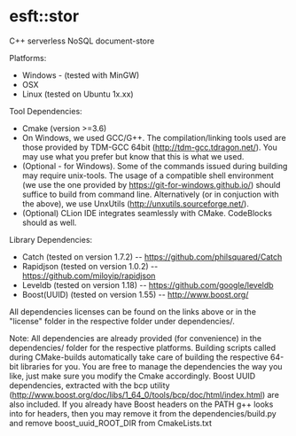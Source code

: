 # esft::stor
C++ serverless NoSQL document-store 

Platforms:
 - Windows - (tested with MinGW)
 - OSX
 - Linux (tested on Ubuntu 1x.xx)

Tool Dependencies:
 - Cmake (version >=3.6)
 - On Windows, we used GCC/G++. The compilation/linking tools used are those provided by TDM-GCC 64bit
 (http://tdm-gcc.tdragon.net/). You may use what you prefer but know that this is 
 what we used.
 - (Optional - for Windows). Some of the commands issued during building may require
 unix-tools. The usage of a compatible shell environment 
 (we use the one provided by https://git-for-windows.github.io/) should suffice to 
 build from command line. Alternatively (or in conjuction with the above), we use
 UnxUtils (http://unxutils.sourceforge.net/).
 - (Optional) CLion IDE integrates seamlessly with CMake. CodeBlocks should as well. 
 

Library Dependencies:
 - Catch        (tested on version 1.7.2) -- https://github.com/philsquared/Catch
 - Rapidjson    (tested on version 1.0.2) -- https://github.com/miloyip/rapidjson
 - Leveldb      (tested on version 1.18)  -- https://github.com/google/leveldb
 - Boost(UUID)  (tested on version 1.55)  -- http://www.boost.org/

All dependencies licenses can be found on the links above or in the "license" folder
in the respective folder under dependencies/. 

  Note:
    All dependencies are already provided (for convenience) 
    in the dependencies/ folder for the respective
    platforms. 
    Building scripts called during CMake-builds automatically take care
    of building the respective 64-bit libraries for you. You are free to manage
    the dependencies the way you like, just make sure you modify the Cmake accordingly.
    Boost UUID dependencies, extracted with the bcp utility (http://www.boost.org/doc/libs/1_64_0/tools/bcp/doc/html/index.html)
    are also included. If you already have Boost headers on the PATH g++ looks into for headers, then you may remove
    it from the dependencies/build.py and remove boost_uuid_ROOT_DIR from CmakeLists.txt
